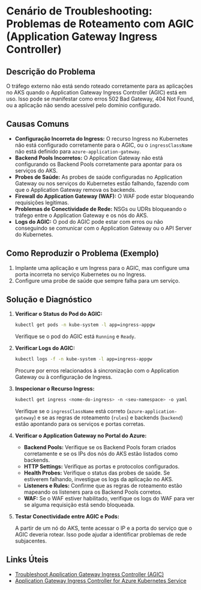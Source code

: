 # Cenário de Troubleshooting: Problemas de Roteamento com AGIC (Application Gateway Ingress Controller)

## Descrição do Problema

O tráfego externo não está sendo roteado corretamente para as aplicações no AKS quando o Application Gateway Ingress Controller (AGIC) está em uso. Isso pode se manifestar como erros 502 Bad Gateway, 404 Not Found, ou a aplicação não sendo acessível pelo domínio configurado.

## Causas Comuns

*   **Configuração Incorreta do Ingress:** O recurso Ingress no Kubernetes não está configurado corretamente para o AGIC, ou o `ingressClassName` não está definido para `azure-application-gateway`.
*   **Backend Pools Incorretos:** O Application Gateway não está configurando os Backend Pools corretamente para apontar para os serviços do AKS.
*   **Probes de Saúde:** As probes de saúde configuradas no Application Gateway ou nos serviços do Kubernetes estão falhando, fazendo com que o Application Gateway remova os backends.
*   **Firewall do Application Gateway (WAF):** O WAF pode estar bloqueando requisições legítimas.
*   **Problemas de Conectividade de Rede:** NSGs ou UDRs bloqueando o tráfego entre o Application Gateway e os nós do AKS.
*   **Logs do AGIC:** O pod do AGIC pode estar com erros ou não conseguindo se comunicar com o Application Gateway ou o API Server do Kubernetes.

## Como Reproduzir o Problema (Exemplo)

1.  Implante uma aplicação e um Ingress para o AGIC, mas configure uma porta incorreta no serviço Kubernetes ou no Ingress.
2.  Configure uma probe de saúde que sempre falha para um serviço.

## Solução e Diagnóstico

1.  **Verificar o Status do Pod do AGIC:**

    ```bash
    kubectl get pods -n kube-system -l app=ingress-appgw
    ```

    Verifique se o pod do AGIC está `Running` e `Ready`.

2.  **Verificar Logs do AGIC:**

    ```bash
    kubectl logs -f -n kube-system -l app=ingress-appgw
    ```

    Procure por erros relacionados à sincronização com o Application Gateway ou à configuração de Ingress.

3.  **Inspecionar o Recurso Ingress:**

    ```bash
    kubectl get ingress <nome-do-ingress> -n <seu-namespace> -o yaml
    ```

    Verifique se o `ingressClassName` está correto (`azure-application-gateway`) e se as regras de roteamento (`rules`) e backends (`backend`) estão apontando para os serviços e portas corretas.

4.  **Verificar o Application Gateway no Portal do Azure:**

    *   **Backend Pools:** Verifique se os Backend Pools foram criados corretamente e se os IPs dos nós do AKS estão listados como backends.
    *   **HTTP Settings:** Verifique as portas e protocolos configurados.
    *   **Health Probes:** Verifique o status das probes de saúde. Se estiverem falhando, investigue os logs da aplicação no AKS.
    *   **Listeners e Rules:** Confirme que as regras de roteamento estão mapeando os listeners para os Backend Pools corretos.
    *   **WAF:** Se o WAF estiver habilitado, verifique os logs do WAF para ver se alguma requisição está sendo bloqueada.

5.  **Testar Conectividade entre AGIC e Pods:**

    A partir de um nó do AKS, tente acessar o IP e a porta do serviço que o AGIC deveria rotear. Isso pode ajudar a identificar problemas de rede subjacentes.

## Links Úteis

*   [Troubleshoot Application Gateway Ingress Controller (AGIC)](https://learn.microsoft.com/en-us/azure/application-gateway/ingress-controller-troubleshoot)
*   [Application Gateway Ingress Controller for Azure Kubernetes Service](https://learn.microsoft.com/en-us/azure/application-gateway/ingress-controller-overview)

